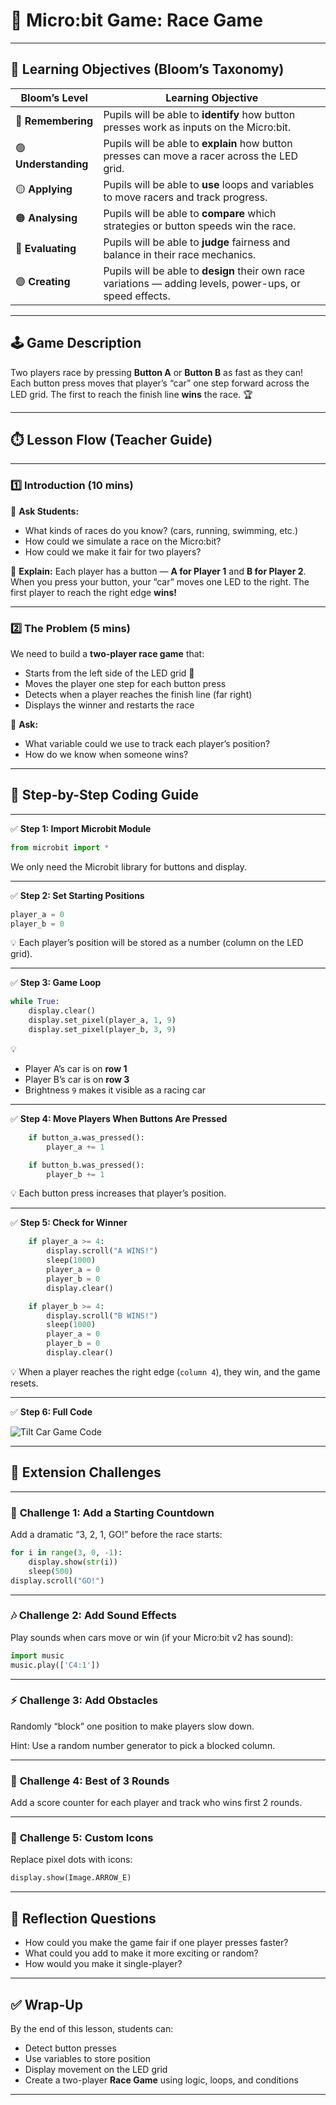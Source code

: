 # 🏁 **Micro:bit Game: Race Game**

---

## 🎯 **Learning Objectives (Bloom’s Taxonomy)**

| Bloom’s Level        | Learning Objective                                                                                        |
| -------------------- | --------------------------------------------------------------------------------------------------------- |
| 🔵 **Remembering**   | Pupils will be able to **identify** how button presses work as inputs on the Micro:bit.                   |
| 🟢 **Understanding** | Pupils will be able to **explain** how button presses can move a racer across the LED grid.               |
| 🟡 **Applying**      | Pupils will be able to **use** loops and variables to move racers and track progress.                     |
| 🟠 **Analysing**     | Pupils will be able to **compare** which strategies or button speeds win the race.                        |
| 🔴 **Evaluating**    | Pupils will be able to **judge** fairness and balance in their race mechanics.                            |
| 🟣 **Creating**      | Pupils will be able to **design** their own race variations — adding levels, power-ups, or speed effects. |

---

## 🕹️ **Game Description**

Two players race by pressing **Button A** or **Button B** as fast as they can!
Each button press moves that player’s “car” one step forward across the LED grid.
The first to reach the finish line **wins** the race. 🏆

---

## ⏱️ **Lesson Flow (Teacher Guide)**

---

### 1️⃣ **Introduction (10 mins)**

💬 **Ask Students:**

* What kinds of races do you know? (cars, running, swimming, etc.)
* How could we simulate a race on the Micro:bit?
* How could we make it fair for two players?

📌 **Explain:**
Each player has a button — **A for Player 1** and **B for Player 2**.
When you press your button, your “car” moves one LED to the right.
The first player to reach the right edge **wins!**

---

### 2️⃣ **The Problem (5 mins)**

We need to build a **two-player race game** that:

* Starts from the left side of the LED grid 🏁
* Moves the player one step for each button press
* Detects when a player reaches the finish line (far right)
* Displays the winner and restarts the race

💬 **Ask:**

* What variable could we use to track each player’s position?
* How do we know when someone wins?

---

## 🧠 **Step-by-Step Coding Guide**

---

✅ **Step 1: Import Microbit Module**

```python
from microbit import *
```

We only need the Microbit library for buttons and display.

---

✅ **Step 2: Set Starting Positions**

```python
player_a = 0
player_b = 0
```

💡 Each player’s position will be stored as a number (column on the LED grid).

---

✅ **Step 3: Game Loop**

```python
while True:
    display.clear()
    display.set_pixel(player_a, 1, 9)
    display.set_pixel(player_b, 3, 9)
```

💡

* Player A’s car is on **row 1**
* Player B’s car is on **row 3**
* Brightness `9` makes it visible as a racing car

---

✅ **Step 4: Move Players When Buttons Are Pressed**

```python
    if button_a.was_pressed():
        player_a += 1

    if button_b.was_pressed():
        player_b += 1
```

💡 Each button press increases that player’s position.

---

✅ **Step 5: Check for Winner**

```python
    if player_a >= 4:
        display.scroll("A WINS!")
        sleep(1000)
        player_a = 0
        player_b = 0
        display.clear()

    if player_b >= 4:
        display.scroll("B WINS!")
        sleep(1000)
        player_a = 0
        player_b = 0
        display.clear()
```

💡 When a player reaches the right edge (`column 4`), they win, and the game resets.

---

✅ **Step 6: Full Code**

![Tilt Car Game Code](fullcode2.png)

---

## 🧩 **Extension Challenges**

---

### 🚀 **Challenge 1: Add a Starting Countdown**

Add a dramatic “3, 2, 1, GO!” before the race starts:

```python
for i in range(3, 0, -1):
    display.show(str(i))
    sleep(500)
display.scroll("GO!")
```

---

### 🎶 **Challenge 2: Add Sound Effects**

Play sounds when cars move or win (if your Micro:bit v2 has sound):

```python
import music
music.play(['C4:1'])
```

---

### ⚡ **Challenge 3: Add Obstacles**

Randomly “block” one position to make players slow down.

Hint: Use a random number generator to pick a blocked column.

---

### 🧠 **Challenge 4: Best of 3 Rounds**

Add a score counter for each player and track who wins first 2 rounds.

---

### 🎨 **Challenge 5: Custom Icons**

Replace pixel dots with icons:

```python
display.show(Image.ARROW_E)
```

---

## 💬 **Reflection Questions**

* How could you make the game fair if one player presses faster?
* What could you add to make it more exciting or random?
* How would you make it single-player?

---

## ✅ **Wrap-Up**

By the end of this lesson, students can:

* Detect button presses
* Use variables to store position
* Display movement on the LED grid
* Create a two-player **Race Game** using logic, loops, and conditions

---
